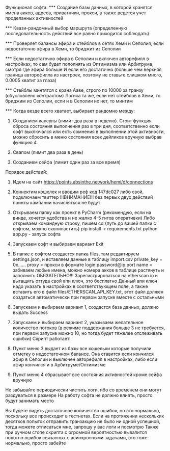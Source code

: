 Функционал софта:
*** Создание базы данных, в которой хранятся имена акков, адреса, приватники, прокси, а также ведется учет проделанных активностей

*** Квази-рандомный выбор маршрута (определенную последовательность действий все равно приходится соблюдать)

*** Проверяет балансы эфира и стейблов в сетях Хеми и Сеполия, если недостаточно эфира в Хеми, то бриджит из Сеполии

*** Если недостаточно эфира в Сеполии и включен авторефилл в настройках, то сам будет пополнять из Оптимизма или Арбитрума, 
смотря где эфира больше И если его достаточно 
(больше чем верхняя граница авторефилла из настроек, поэтому не ставьте слишком много, 0.0005 хватит за глаза)

*** Стейблы минтятся с крана Ааве, строго по 10000 за транзу (обусловлено контрактом)
Логика та же, если нет стейблов в Хеми, то бриджим из Сеполии, если и в Сеполии их нет, то минтим

*** Когда везде всего хватает, выбирает рандомно между:
1) Созданием капсулы (лимит два раза в неделю). 
Стоит функция сброса состояния выполнения раз в три дня, соответственно если софт выключался или есть сомнения в выполнении этой активности, можно сбросить в меню состояния всех дейликов вручную выбрав функцию 4.

2) Свапом (лимит два раза в день)

3) Созданием сейфа (лимит один раз за все время)


Порядок действий:
1) Идем на сайт https://points.absinthe.network/hemi/d/connections
2) Коннектим кошелек и вводим реф код 147dc027 либо свой, подключаем твиттер
!!!ВНИМАНИЕ!!! 
без первых двух действий поинты кампании начисляться не будут

3) Открываем папку как проект в PyCharm (рекомендую, если на винде, хочется удобства и не жалко 4-5 гигов оперативки)
Либо открываем командную строку, пишем
cd {путь до вашей папки с софтом, можно скопипастить}
pip install -r requirements.txt
python app.py - запуск софта
3) Запускаем софт и выбираем вариант Exit
4) В папке с софтом создастся папка files, там редактируем settings.json, и вставляем данные в таблицу import.csv
private_key = 0x......
proxy = прокси в формате login:password@ip:port
name = забиваем любые имена, можно номера акков в таблице растянуть и заполнить
ОБЯЗАТЕЛЬНО!!! Зарегистрироваться на etherscan.io и вытащить оттуда свой апи ключ, это бесплатно
Данный апи ключ надо указать в настройках в соответствующем поле, а также вставить его в файл files/ETHERSCAN_API_KEY.txt, 
этот файл должен создаться автоматически при первом запуске вместе с остальными

5) Запускаем и выбираем вариант 1, создастся база данных, должно выдать Success
6) Запускаем и выбираем вариант 2, указываем желательное количество потоков 
(в режиме поддержания больше 3 не требуется, при первом запуске можно 10, но тогда будет тяжелее отслеживать ошибки) 
Скрипт работает!

7) Пункт меню 3 выдает из базы все кошельки которые получили отметку о недостаточном балансе.
Она ставится если кончился эфир в Сеполии и выключен авторефилл в настройках, либо если эфир кончился и в Арбитруме/Оптимизме
8) Пункт меню 4 сбрасывает все состояния активностей кроме сейфа вручную

Не забывайте периодически чистить логи, ибо со временем они могут раздуваться в размере
На работу софта не должно влиять, просто будут занимать место

Вы будете видеть достаточное количество ошибок, но это нормально, поскольку все происходит в тестнетах.
Если на протяжении нескольких десятков попыток отправить транзакцию не было ни одной успешной, тогда можете отписаться мне, запрошу у вас логи и посмотрю
Также при ручном стопе скрипта с огромной вероятностью вывалится полотно ошибок связанных с асинхронными задачами, это тоже нормально, просто забейте